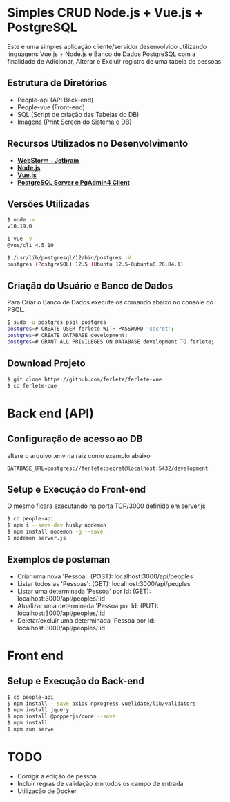 # Simples CRUD Node.js + Vue.js + PostgreSQL
Este é uma simples aplicação cliente/servidor desenvolvido utilizando linguagens Vue.js + Node.js e Banco de Dados PostgreSQL com a finalidade de Adicionar, Alterar e Excluir registro de uma tabela de pessoas.


## Estrutura de Diretórios

* People-api (API Back-end)
* People-vue (Front-end)
* SQL (Script de criação das Tabelas do DB)
* Imagens (Print Screen do Sistema e DB)

## Recursos Utilizados no Desenvolvimento
* **[WebStorm - Jetbrain]((https://www.postgresql.org/download/))**
* **[Node.js](https://nodejs.org/en/)**
* **[Vue.js](https://vuejs.org/)**
* **[PostgreSQL Server e PgAdmin4 Client](https://www.postgresql.org/download/)**

## Versões Utilizadas

```sh
$ node -v                                                                                                                                                                                                                                                                                                                                               
v10.19.0

$ vue -V
@vue/cli 4.5.10

$ /usr/lib/postgresql/12/bin/postgres -V
postgres (PostgreSQL) 12.5 (Ubuntu 12.5-0ubuntu0.20.04.1)


```

## Criação do Usuário e Banco de Dados

Para Criar o Banco de Dados execute os comando abaixo no console do PSQL.
```sh
$ sudo -u postgres psql postgres
postgres=# CREATE USER ferlete WITH PASSWORD 'secret';
postgres=# CREATE DATABASE development;
postgres=# GRANT ALL PRIVILEGES ON DATABASE development TO ferlete;
```

## Download Projeto

```sh 
$ git clone https://github.com/ferlete/ferlete-vue
$ cd ferlete-cue
```

# Back end (API)
## Configuração de acesso ao DB
altere o arquivo .env na raiz como exemplo abaixo

```properties
DATABASE_URL=postgres://ferlete:secret@localhost:5432/development
```

## Setup e Execução do Front-end
O mesmo ficara executando na porta TCP/3000 definido em server.js

```sh
$ cd people-api
$ npm i --save-dev husky nodemon
$ npm install nodemon -g --save
$ nodemon server.js
```
## Exemplos de posteman

* Criar uma nova 'Pessoa': (POST): localhost:3000/api/peoples
* Listar todos as 'Pessoas': (GET): localhost:3000/api/peoples
* Listar uma determinada 'Pessoa' por Id: (GET): localhost:3000/api/peoples/:id
* Atualizar uma determinada 'Pessoa por Id: (PUT): localhost:3000/api/peoples/:id
* Deletar/excluir uma determinada 'Pessoa por Id: localhost:3000/api/peoples/:id

# Front end

## Setup e Execução do Back-end

```sh
$ cd people-api
$ npm install --save axios nprogress vuelidate/lib/validators
$ npm install jquery
$ npm install @popperjs/core --save
$ npm install
$ npm run serve
```

# TODO
* Corrigir a edição de pessoa
* Incluir regras de validação em todos os campo de entrada
* Utilização de Docker